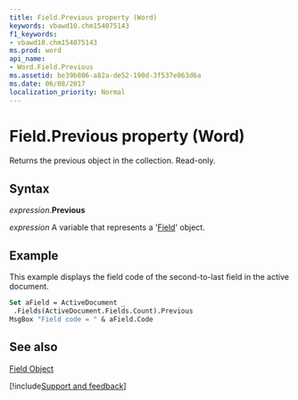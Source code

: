 ```yaml
---
title: Field.Previous property (Word)
keywords: vbawd10.chm154075143
f1_keywords:
- vbawd10.chm154075143
ms.prod: word
api_name:
- Word.Field.Previous
ms.assetid: be39b806-a82a-de52-190d-3f537e063d6a
ms.date: 06/08/2017
localization_priority: Normal
---
```



# Field.Previous property (Word)

Returns the previous object in the collection. Read-only.


## Syntax

_expression_.**Previous**

 _expression_ A variable that represents a '[Field](Word.Field.md)' object.


## Example

This example displays the field code of the second-to-last field in the active document.


```vb
Set aField = ActiveDocument _ 
 .Fields(ActiveDocument.Fields.Count).Previous 
MsgBox "Field code = " & aField.Code
```


## See also


[Field Object](Word.Field.md)

[!include[Support and feedback](~/includes/feedback-boilerplate.md)]